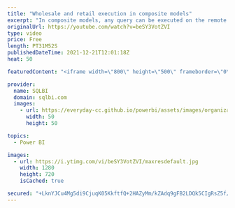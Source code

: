 ```yaml
---
title: "Wholesale and retail execution in composite models"
excerpt: "In composite models, any query can be executed on the remote model (wholesale execution) or by mixing local and remote engines together (retail execution). This video describes the differences between the wholesale and retail modes in composite models.\r Article and download: https://sql.bi/736550?aff=yt"
originalUrl: https://youtube.com/watch?v=beSY3VotZVI
type: video
price: Free
length: PT31M52S
publishedDateTime: 2021-12-21T12:01:18Z
heat: 50

featuredContent: "<iframe width=\"800\" height=\"500\" frameborder=\"0\" src=\"https://www.youtube.com/embed/beSY3VotZVI\" allow=\"accelerometer; autoplay; encrypted-media; gyroscope; picture-in-picture\" allowfullscreen></iframe>"

provider:
  name: SQLBI
  domain: sqlbi.com
  images:
    - url: https://everyday-cc.github.io/powerbi/assets/images/organizations/sqlbi.com-50x50.jpg
      width: 50
      height: 50

topics:
  - Power BI

images:
  - url: https://i.ytimg.com/vi/beSY3VotZVI/maxresdefault.jpg
    width: 1280
    height: 720
    isCached: true

secured: "+LknYJCu4Mg5di9CjuqK05KkftfQ+2HAZyMm/kZAdq9gFB2LDQk5CIgRsZ5f/qpbbxjoaZX/IFgKbmf3FFU8JTdqPlvT3WZj1RfQVbKRlEyJpUhJQuqAUdUvxvm8MwS6PCPPAx9oRsrFOnKLg7qsuc67whZCLHEyLrAcc5jC4z3rIcQUx9DM8zk6SVI2Sw/9gAEbgCza9/hwU2pakl7MqE9imaPq0FRH+zfG1xQ/bN3R6OZDND4XpZiuXfY+t7iAiN1f7U1oIbjJQqNMiY7cprPh3fiKEphKamCpvHnW8+sdko7fQkBbBNoDU/y2uFXHlmQ2MOfSJ7Sb4W6xGtrf5MD1ao0hpLoYi2hTch0ubCD1dWNdMMKifPCmBlqhWihl+7X8+lEjLJdAcOyA68H/NxyPl+dWkP69T8BMWWAVwAw=;v9cy0z9sjLyzOj5mbxtt3A=="
---
```


